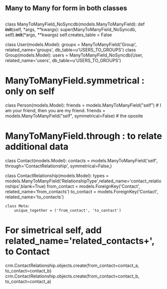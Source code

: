 ##
## Many to Many for form in both classes
##

class ManyToManyField_NoSyncdb(models.ManyToManyField):
    def __init__(self, *args, **kwargs):
        super(ManyToManyField_NoSyncdb, self).__init__(*args, **kwargs)
        self.creates_table = False

class User(models.Model):
    groups = ManyToManyField('Group', related_name='groups', db_table=u'USERS_TO_GROUPS')
class Group(models.Model):
    users = ManyToManyField_NoSyncdb(User, related_name='users', db_table=u'USERS_TO_GROUPS')

# ManyToManyField.symmetrical : only on self
class Person(models.Model):
  friends = models.ManyToManyField("self") # I am your friend, then you are my friend.
  friends = models.ManyToManyField("self", symmetrical=False) # the oposite

# ManyToManyField.through : to relate additional data
class Contact(models.Model):
    contacts = models.ManyToManyField('self', through='ContactRelationship', symmetrical=False,)

class ContactRelationship(models.Model):
    types = models.ManyToManyField('RelationshipType',related_name='contact_relationships',blank=True)
    from_contact = models.ForeignKey('Contact', related_name='from_contacts')
    to_contact = models.ForeignKey('Contact', related_name='to_contacts')

    class Meta:
        unique_together = ('from_contact', 'to_contact')

# For simetrical self, add related_name='related_contacts+', to Contact
crm.ContactRelationship.objects.create(from_contact=contact_a, to_contact=contact_b)
crm.ContactRelationship.objects.create(from_contact=contact_b, to_contact=contact_a)

